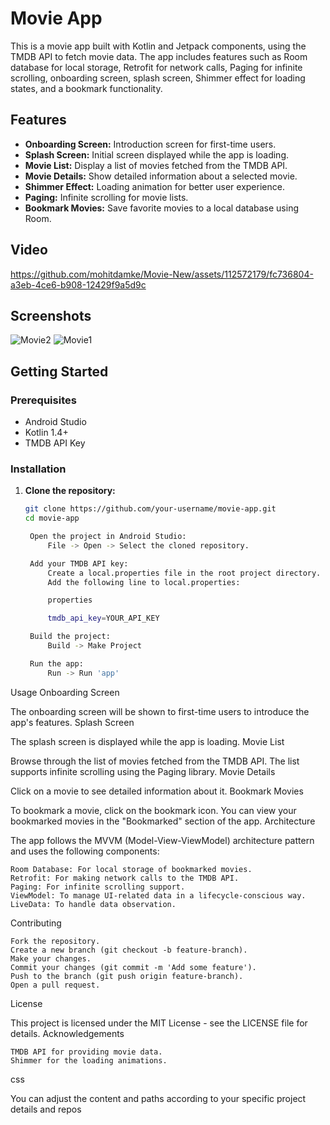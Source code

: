 # Movie App

This is a movie app built with Kotlin and Jetpack components, using the TMDB API to fetch movie data. The app includes features such as Room database for local storage, Retrofit for network calls, Paging for infinite scrolling, onboarding screen, splash screen, Shimmer effect for loading states, and a bookmark functionality.

## Features

- **Onboarding Screen:** Introduction screen for first-time users.
- **Splash Screen:** Initial screen displayed while the app is loading.
- **Movie List:** Display a list of movies fetched from the TMDB API.
- **Movie Details:** Show detailed information about a selected movie.
- **Shimmer Effect:** Loading animation for better user experience.
- **Paging:** Infinite scrolling for movie lists.
- **Bookmark Movies:** Save favorite movies to a local database using Room.

## Video
https://github.com/mohitdamke/Movie-New/assets/112572179/fc736804-a3eb-4ce6-b908-12429f9a5d9c

## Screenshots
![Movie2](https://github.com/mohitdamke/Movie-New/assets/112572179/5946cb0a-2e80-460b-a8be-663255928854)
![Movie1](https://github.com/mohitdamke/Movie-New/assets/112572179/d2c3b1f5-4fbd-4c8f-89fd-ec55739a6228)


## Getting Started

### Prerequisites

- Android Studio
- Kotlin 1.4+
- TMDB API Key

### Installation

1. **Clone the repository:**
   ```bash
   git clone https://github.com/your-username/movie-app.git
   cd movie-app

    Open the project in Android Studio:
        File -> Open -> Select the cloned repository.

    Add your TMDB API key:
        Create a local.properties file in the root project directory.
        Add the following line to local.properties:

        properties

        tmdb_api_key=YOUR_API_KEY

    Build the project:
        Build -> Make Project

    Run the app:
        Run -> Run 'app'

Usage
Onboarding Screen

The onboarding screen will be shown to first-time users to introduce the app's features.
Splash Screen

The splash screen is displayed while the app is loading.
Movie List

Browse through the list of movies fetched from the TMDB API. The list supports infinite scrolling using the Paging library.
Movie Details

Click on a movie to see detailed information about it.
Bookmark Movies

To bookmark a movie, click on the bookmark icon. You can view your bookmarked movies in the "Bookmarked" section of the app.
Architecture

The app follows the MVVM (Model-View-ViewModel) architecture pattern and uses the following components:

    Room Database: For local storage of bookmarked movies.
    Retrofit: For making network calls to the TMDB API.
    Paging: For infinite scrolling support.
    ViewModel: To manage UI-related data in a lifecycle-conscious way.
    LiveData: To handle data observation.

Contributing

    Fork the repository.
    Create a new branch (git checkout -b feature-branch).
    Make your changes.
    Commit your changes (git commit -m 'Add some feature').
    Push to the branch (git push origin feature-branch).
    Open a pull request.

License

This project is licensed under the MIT License - see the LICENSE file for details.
Acknowledgements

    TMDB API for providing movie data.
    Shimmer for the loading animations.

css


You can adjust the content and paths according to your specific project details and repos
